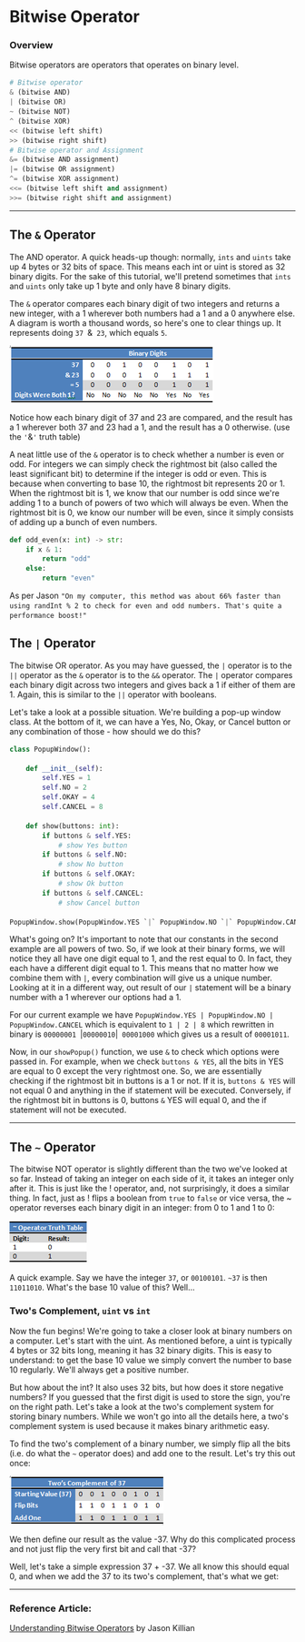 # Bitwise Operator

### Overview

Bitwise operators are operators that operates on binary level.
```python
# Bitwise operator
& (bitwise AND)
| (bitwise OR)
~ (bitwise NOT)
^ (bitwise XOR)
<< (bitwise left shift)
>> (bitwise right shift)
# Bitwise operator and Assignment
&= (bitwise AND assignment)
|= (bitwise OR assignment)
^= (bitwise XOR assignment)
<<= (bitwise left shift and assignment)
>>= (bitwise right shift and assignment)
```

___

## The `&` Operator
The AND operator. A quick heads-up though: normally, `ints` and `uints` take up 4 bytes or 32 bits of space. This means each int or uint is stored as 32 binary digits. For the sake of this tutorial, we'll pretend sometimes that `ints` and `uints` only take up 1 byte and only have 8 binary digits.

The `&` operator compares each binary digit of two integers and returns a new integer, with a 1 wherever both numbers had a 1 and a 0 anywhere else. A diagram is worth a thousand words, so here's one to clear things up. It represents doing `37 `&` 23`, which equals `5`.

![example](./imgs/and_example.png)

Notice how each binary digit of 37 and 23 are compared, and the result has a 1 wherever both 37 and 23 had a 1, and the result has a 0 otherwise. (use the `'`&`'` truth table)

A neat little use of the `&` operator is to check whether a number is even or odd. For integers we can simply check the rightmost bit (also called the least significant bit) to determine if the integer is odd or even. This is because when converting to base 10, the rightmost bit represents 20 or 1. When the rightmost bit is 1, we know that our number is odd since we're adding 1 to a bunch of powers of two which will always be even. When the rightmost bit is 0, we know our number will be even, since it simply consists of adding up a bunch of even numbers.

```python
def odd_even(x: int) -> str:
    if x & 1:
        return "odd"
    else:
        return "even"
```

As per Jason `"On my computer, this method was about 66% faster than using randInt % 2 to check for even and odd numbers. That's quite a performance boost!"`

## The `|` Operator
The bitwise OR operator. As you may have guessed, the `|` operator is to the `||` operator as the `&` operator is to the `&&` operator. The `|` operator compares each binary digit across two integers and gives back a 1 if either of them are 1. Again, this is similar to the `||` operator with booleans.

Let's take a look at a possible situation. We're building a pop-up window class. At the bottom of it, we can have a Yes, No, Okay, or Cancel button or any combination of those - how should we do this?


```python
class PopupWindow():

    def __init__(self):
        self.YES = 1
        self.NO = 2
        self.OKAY = 4
        self.CANCEL = 8

    def show(buttons: int):
        if buttons & self.YES:
            # show Yes button
        if buttons & self.NO:
            # show No button
        if buttons & self.OKAY:
            # show Ok button
        if buttons & self.CANCEL:
            # show Cancel button

PopupWindow.show(PopupWindow.YES `|` PopupWindow.NO `|` PopupWindow.CANCEL);
```
What's going on? It's important to note that our constants in the second example are all powers of two. So, if we look at their binary forms, we will notice they all have one digit equal to 1, and the rest equal to 0. In fact, they each have a different digit equal to 1. This means that no matter how we combine them with `|`, every combination will give us a unique number. Looking at it in a different way, out result of our `|` statement will be a binary number with a 1 wherever our options had a 1.

For our current example we have `PopupWindow.YES | PopupWindow.NO | PopupWindow.CANCEL` which is equivalent to `1 | 2 | 8` which rewritten in binary is `00000001 `|` 00000010 `|` 00001000` which gives us a result of `00001011`.

Now, in our `showPopup()` function, we use `&` to check which options were passed in. For example, when we check `buttons & YES`, all the bits in YES are equal to 0 except the very rightmost one. So, we are essentially checking if the rightmost bit in buttons is a 1 or not. If it is, `buttons & YES` will not equal 0 and anything in the if statement will be executed. Conversely, if the rightmost bit in buttons is 0, buttons `&` YES will equal 0, and the if statement will not be executed.
___

## The `~` Operator

The bitwise NOT operator is slightly different than the two we've looked at so far. Instead of taking an integer on each side of it, it takes an integer only after it. This is just like the ! operator, and, not surprisingly, it does a similar thing. In fact, just as ! flips a boolean from `true` to `false` or vice versa, the ~ operator reverses each binary digit in an integer: from 0 to 1 and 1 to 0:

![example](./imgs/not_table.png)

A quick example. Say we have the integer `37`, or `00100101`. `~37` is then `11011010`. What's the base 10 value of this? Well...

### Two's Complement, `uint` vs `int`

Now the fun begins! We're going to take a closer look at binary numbers on a computer. Let's start with the uint. As mentioned before, a uint is typically 4 bytes or 32 bits long, meaning it has 32 binary digits. This is easy to understand: to get the base 10 value we simply convert the number to base 10 regularly. We'll always get a positive number.

But how about the int? It also uses 32 bits, but how does it store negative numbers? If you guessed that the first digit is used to store the sign, you're on the right path. Let's take a look at the two's complement system for storing binary numbers. While we won't go into all the details here, a two's complement system is used because it makes binary arithmetic easy.

To find the two's complement of a binary number, we simply flip all the bits (i.e. do what the `~` operator does) and add one to the result. Let's try this out once:

![example](./imgs/twos_complement_37.png)

We then define our result as the value -37. Why do this complicated process and not just flip the very first bit and call that -37?

Well, let's take a simple expression 37 + -37. We all know this should equal 0, and when we add the 37 to its two's complement, that's what we get:

___

### Reference Article:
[Understanding Bitwise Operators](https://code.tutsplus.com/articles/understanding-bitwise-operators--active-11301) by Jason Killian